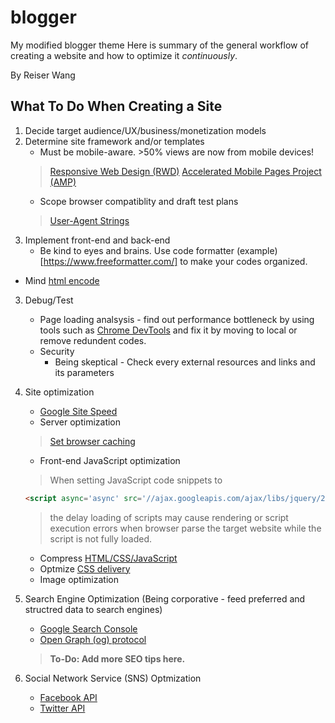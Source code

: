 # blogger
My modified blogger theme
Here is summary of the general workflow of creating a website and how to optimize it *continuously*.

By Reiser Wang

## What To Do When Creating a Site

 1. Decide target audience/UX/business/monetization models
 2. Determine site framework and/or templates
    - Must be mobile-aware. >50% views are now from mobile devices! 
    > [Responsive Web Design (RWD)](https://en.wikipedia.org/wiki/Responsive_web_design)
    > [Accelerated Mobile Pages Project (AMP)](https://www.ampproject.org/) 
    - Scope browser compatiblity and draft test plans
    > [User-Agent Strings](http://www.useragentstring.com/pages/useragentstring.php)
 2. Implement front-end and back-end 
    - Be kind to eyes and brains. Use code formatter (example)[https://www.freeformatter.com/] to make your codes organized.
   - Mind [html encode](https://codebeautify.org/html-encode-string)
 3. Debug/Test
    - Page loading analsysis - find out performance bottleneck by using tools such as [Chrome DevTools](https://developer.chrome.com/devtools) and fix it by moving to local or remove redundent codes.
    - Security
        * Being skeptical - Check every external resources and links and its parameters
 4. Site optimization
	 - [Google Site Speed](https://developers.google.com/speed/pagespeed/insights/)
	 - Server optimization
     > [Set browser caching](https://developers.google.com/speed/docs/insights/LeverageBrowserCaching)

	 - Front-end JavaScript optimization
	 > When setting JavaScript code snippets to 
	 ```html
	 <script async='async' src='//ajax.googleapis.com/ajax/libs/jquery/2.1.4/jquery.min.js'/>
	 ```
	 >the delay loading of scripts may cause rendering or script execution errors when browser parse the target website while the script is not fully loaded.
	 - Compress [HTML/CSS/JavaScript](https://developers.google.com/speed/docs/insights/MinifyResources)
     - Optmize [CSS delivery](https://developers.google.com/speed/docs/insights/OptimizeCSSDelivery)
	 - Image optimization
 5. Search Engine Optimization (Being corporative - feed preferred and structred data to search engines)
    - [Google Search Console](https://www.google.com/webmasters/tools/home)
    - [Open Graph (og) protocol](http://ogp.me/)
    > **To-Do: Add more SEO tips here.**
6. Social Network Service (SNS) Optmization
    - [Facebook API](https://developers.facebook.com/docs/plugins/share-button)
    - [Twitter API](https://dev.twitter.com/web/tweet-button)
